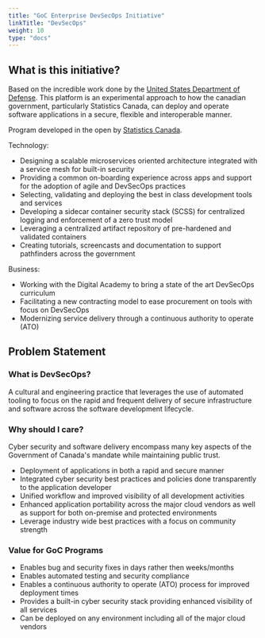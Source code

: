 ```yaml
---
title: "GoC Enterprise DevSecOps Initiative"
linkTitle: "DevSecOps"
weight: 10
type: "docs"
---
```


## What is this initiative?

Based on the incredible work done by the [United States Department of Defense][us_dod]. This platform is an experimental approach to how the canadian government, particularly Statistics Canada, can deploy and operate software applications in a secure, flexible and interoperable manner.

Program developed in the open by [Statistics Canada][statcan].

Technology:

* Designing a scalable microservices oriented architecture integrated with a service mesh for built-in security
* Providing a common on-boarding experience across apps and support for the adoption of agile and DevSecOps practices
* Selecting, validating and deploying the best in class development tools and services
* Developing a sidecar container security stack (SCSS) for centralized logging and enforcement of a zero trust model
* Leveraging a centralized artifact repository of pre-hardened and validated containers
* Creating tutorials, screencasts and documentation to support pathfinders across the government

Business:

* Working with the Digital Academy to bring a state of the art DevSecOps curriculum
* Facilitating a new contracting model to ease procurement on tools with focus on DevSecOps
* Modernizing service delivery through a continuous authority to operate (ATO)

## Problem Statement

### What is DevSecOps?

A cultural and engineering practice that leverages the use of automated tooling to focus on the rapid and frequent delivery of secure infrastructure and software across the software development lifecycle.

### Why should I care?

Cyber security and software delivery encompass many key aspects of the Government of Canada's mandate while maintaining public trust.

* Deployment of applications in both a rapid and secure manner
* Integrated cyber security best practices and policies done transparently to the application developer
* Unified workflow and improved visibility of all development activities
* Enhanced application portability across the major cloud vendors as well as support for both on-premise and protected environments
* Leverage industry wide best practices with a focus on community strength

### Value for GoC Programs

* Enables bug and security fixes in days rather then weeks/months
* Enables automated testing and security compliance
* Enables a continuous authority to operate (ATO) process for improved deployment times
* Provides a built-in cyber security stack providing enhanced visibility of all services
* Can be deployed on any environment including all of the major cloud vendors

[digican]: https://www.csps-efpc.gc.ca/digital-academy/index-eng.aspx
[statcan]: https://www.statcan.gc.ca
[us_dod]: https://software.af.mil/dsop/
